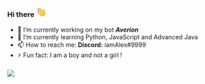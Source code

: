 ### Hi there <img src="https://github.com/iamAlex107/iamAlex107/blob/main/images/HandWave.gif" width="25px">

<!--
**iamAlex107/iamAlex107** is a ✨ _special_ ✨ repository because its `README.md` (this file) appears on your GitHub profile.

Here are some ideas to get you started:-->

- 🔭 I’m currently working on my bot <b><em>Averion</b></em>
- 🌱 I’m currently learning Python, JavaScript and Advanced Java
- 📫 How to reach me: <b>Discord:</b> iamAlex#9999
- ⚡ Fun fact: I am a boy and not a girl !

<img src = "https://discord.c99.nl/widget/theme-3/720990078981111888.png" align = "middle">
